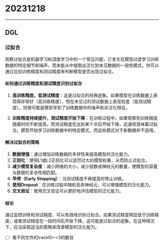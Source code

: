# 20231218

---

## DGL

### 过拟合

  观察过拟合是机器学习和深度学习中的一个常见问题，它发生在模型过度学习训练数据的特定细节和噪声，而未能从中提取出泛化到未见数据的一般性模式。你可以通过比较训练精度和测试精度来判断模型是否出现过拟合。

#### 如何通过训练精度和测试精度识别过拟合

1. **高训练精度，低测试精度**：这是过拟合的经典迹象。如果模型在训练数据上表现得非常好（高训练精度），但在未见过的测试数据上表现较差（低测试精度），则很可能是模型学到了训练数据中的噪声和非泛化特征。

2. **训练精度持续提升，测试精度开始下降**：在训练过程中，如果观察到训练精度随着时间不断提高，而测试精度在达到某个点后开始下降，这通常意味着过拟合。模型开始学习训练数据中的特定模式，而这些模式对于新数据并不适用。

#### 解决过拟合的策略

1. **数据增强**：通过增加训练数据的多样性来提高模型的泛化能力。
2. **正则化**：使用L1或L2正则化可以惩罚过大的模型权重，从而防止过拟合。
3. **减少模型复杂度**：减小网络的大小，减少层数或神经元的数量，使模型的容量与数据的复杂性相匹配。
4. **早停（Early Stopping）**：当测试精度不再提高时停止训练。
5. **使用Dropout**：在训练过程中随机丢弃神经元，可以增强模型的泛化能力。
6. **交叉验证**：使用交叉验证可以更好地评估模型的泛化能力。

#### 结论

通过监控训练和测试精度，可以有效地识别过拟合。如果测试精度明显低于训练精度，或者测试精度在一段时间后开始下降，这可能是过拟合的迹象。在这种情况下，应当采取适当的策略来改善模型的泛化能力。

- [ ] 看不同文件的trackID==3的数目